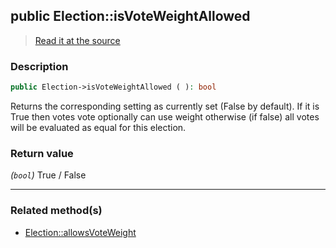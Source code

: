 ## public Election::isVoteWeightAllowed

> [Read it at the source](https://github.com/julien-boudry/Condorcet/blob/master/src/Election.php#L319)

### Description    

```php
public Election->isVoteWeightAllowed ( ): bool
```

Returns the corresponding setting as currently set (False by default).
If it is True then votes vote optionally can use weight otherwise (if false) all votes will be evaluated as equal for this election.
    

### Return value   

*(`bool`)* True / False


---------------------------------------

### Related method(s)      

* [Election::allowsVoteWeight](/Docs/ApiReferences/Election%20Class/Election--allowsVoteWeight.md)    
